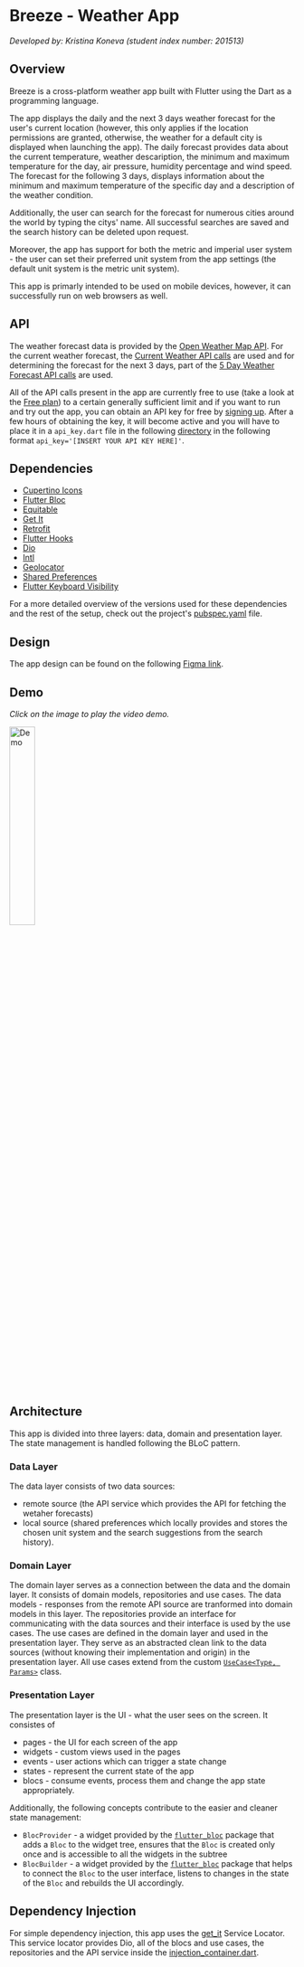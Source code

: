 # Breeze - Weather App
_Developed by: Kristina Koneva (student index number: 201513)_

## Overview
Breeze is a cross-platform weather app built with Flutter using the Dart as a programming language. 

The app displays the daily and the next 3 days weather forecast for the user's current location (however, this only applies if the location permissions are granted, otherwise, the weather for a default city is displayed when launching the app). The daily forecast provides data about the current temperature, weather descaription, the minimum and maximum temperature for the day, air pressure, humidity percentage and wind speed. The forecast for the following 3 days, displays information about the minimum and maximum temperature of the specific day and a description of the weather condition.

Additionally, the user can search for the forecast for numerous cities around the world by typing the citys' name. All successful searches are saved and the search history can be deleted upon request. 

Moreover, the app has support for both the metric and imperial user system - the user can set their preferred unit system from the app settings (the default unit system is the metric unit system).

This app is primarly intended to be used on mobile devices, however, it can successfully run on web browsers as well.

## API
The weather forecast data is provided by the [Open Weather Map API](https://openweathermap.org/). For the current weather forecast, the [Current Weather API calls](https://openweathermap.org/current) are used and for determining the forecast for the next 3 days, part of the [5 Day Weather Forecast API calls](https://openweathermap.org/forecast5) are used.

All of the API calls present in the app are currently free to use (take a look at the [Free plan](https://openweathermap.org/price)) to a certain generally sufficient limit and if you want to run and try out the app, you can obtain an API key for free by [signing up](https://home.openweathermap.org/users/sign_up). After a few hours of obtaining the key, it will become active and you will have to place it in a `api_key.dart` file in the following [directory](lib/src/data/remote) in the following format `api_key='[INSERT YOUR API KEY HERE]'`.

## Dependencies
- [Cupertino Icons](https://pub.dev/packages/cupertino_icons)
- [Flutter Bloc](https://pub.dev/packages/flutter_bloc)
- [Equitable](https://pub.dev/packages/equatable)
- [Get It](https://pub.dev/packages/get_it)
- [Retrofit](https://pub.dev/packages/retrofit)
- [Flutter Hooks](https://pub.dev/packages/flutter_hooks)
- [Dio](https://pub.dev/packages/dio)
- [Intl](https://pub.dev/packages/intl)
- [Geolocator](https://pub.dev/packages/geolocator)
- [Shared Preferences](https://pub.dev/packages/shared_preferences)
- [Flutter Keyboard Visibility](https://pub.dev/packages/flutter_keyboard_visibility)

For a more detailed overview of the versions used for these dependencies and the rest of the setup, check out the project's [pubspec.yaml](pubspec.yaml) file.

## Design
The app design can be found on the following [Figma link](https://www.figma.com/file/SelluHxNQHRYpyPeYN0VUJ/Breeze?type=design&node-id=0%3A1&mode=design&t=v7HfX0rFP3RTbUQU-1).

## Demo
_Click on the image to play the video demo._

<a href="https://www.youtube.com/watch?v=HtOETUaVBgs">
  <img src="https://github.com/kristinakoneva/breeze/assets/83497391/545b97ed-a015-4bb3-9140-43ca8250e720" alt="Demo" width=30% height=30% />
</a>

## Architecture
This app is divided into three layers: data, domain and presentation layer. The state management is handled following the BLoC pattern.

### Data Layer
The data layer consists of two data sources: 
- remote source (the API service which provides the API for fetching the wetaher forecasts)
- local source (shared preferences which locally provides and stores the chosen unit system and the search suggestions from the search history).

### Domain Layer
The domain layer serves as a connection between the data and the domain layer. It consists of domain models, repositories and use cases. The data models - responses from the remote API source are tranformed into domain models in this layer. The repositories provide an interface for communicating with the data sources and their interface is used by the use cases. The use cases are defined in the domain layer and used in the presentation layer. They serve as an abstracted clean link to the data sources (without knowing their implementation and origin) in the presentation layer. All use cases extend from the custom [`UseCase<Type, Params>`](lib/core/use_case/use_case.dart) class.

### Presentation Layer
The presentation layer is the UI - what the user sees on the screen. It consistes of 
- pages - the UI for each screen of the app
- widgets - custom views used in the pages
- events - user actions which can trigger a state change
- states - represent the current state of the app
- blocs - consume events, process them and change the app state appropriately.

Additionally, the following concepts contribute to the easier and cleaner state management:
- `BlocProvider` - a widget provided by the [`flutter_bloc`](https://pub.dev/packages/flutter_bloc) package that adds a `Bloc` to the widget tree, ensures that the `Bloc` is created only once and is accessible to all the widgets in the subtree
- `BlocBuilder` - a widget provided by the [`flutter_bloc`](https://pub.dev/packages/flutter_bloc) package that helps to connect the `Bloc` to the user interface, listens to changes in the state of the `Bloc` and rebuilds the UI accordingly.

## Dependency Injection
For simple dependency injection, this app uses the [get_it](https://pub.dev/packages/get_it) Service Locator. This service locator provides Dio, all of the blocs and use cases, the repositories and the API service inside the [injection_container.dart](lib/injection_container.dart).

